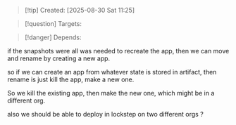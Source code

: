 
>[!tip] Created: [2025-08-30 Sat 11:25]

>[!question] Targets: 

>[!danger] Depends: 

if the snapshots were all was needed to recreate the app, then we can move and rename by creating a new app.

so if we can create an app from whatever state is stored in artifact, then rename is just kill the app, make a new one.

So we kill the existing app, then make the new one, which might be in a different org.

also we should be able to deploy in lockstep on two different orgs ?
